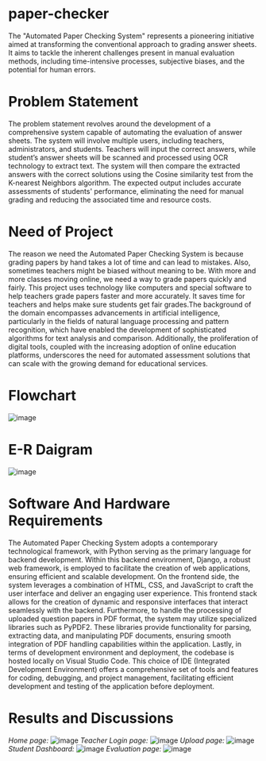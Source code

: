 # paper-checker
The "Automated Paper Checking System" represents a pioneering initiative aimed at transforming the conventional approach to grading answer sheets. It aims to tackle the inherent challenges present in manual evaluation methods, including time-intensive processes, subjective biases, and the potential for human errors.

# Problem Statement
The problem statement revolves around the development of a comprehensive system capable of 
automating the evaluation of answer sheets. The system will involve multiple users, including teachers, administrators, and students. Teachers will input the correct answers, while student’s answer sheets will be scanned and processed using OCR technology to extract text. The system will then compare the extracted answers with the correct solutions using the Cosine similarity test from the K-nearest Neighbors algorithm. The expected output includes accurate assessments of students' performance, eliminating the need for manual grading and reducing the associated time and resource costs.

# Need of Project
The reason we need the Automated Paper Checking System is because grading papers by hand takes a lot of time and can lead to mistakes. Also, sometimes teachers might be biased without meaning to be. With more and more classes moving online, we need a way to grade papers quickly and fairly. This project uses technology like computers and special software to help teachers grade papers faster and more accurately. It saves time for teachers and helps make sure students get fair grades.The background of the domain encompasses advancements in artificial intelligence, particularly in the fields of natural language processing and pattern recognition, which have enabled the development of sophisticated algorithms for text analysis and comparison. Additionally, the proliferation of digital tools, coupled with the increasing adoption of online education platforms, underscores the need for automated assessment solutions that can scale with the growing demand for educational services.

# Flowchart
![image](https://github.com/user-attachments/assets/8babbb7d-d544-4c84-bf32-f32c342ec152)

# E-R Daigram
![image](https://github.com/user-attachments/assets/30723408-26a7-4e46-93e8-f8decd2526b8)

# Software And Hardware Requirements
The Automated Paper Checking System adopts a contemporary technological framework, with Python serving as the primary language for backend development. Within this backend environment, Django, a robust web framework, is employed to facilitate the creation of web applications, ensuring efficient and scalable development. On the frontend side, the system leverages a combination of HTML, CSS, and JavaScript to craft the user interface and deliver an engaging user experience. This frontend stack allows for the creation of dynamic and responsive interfaces that interact seamlessly with the backend. Furthermore, to handle the processing of uploaded question papers in PDF format, the system may utilize specialized libraries such as PyPDF2. These libraries provide functionality for parsing, extracting data, and manipulating PDF documents, ensuring smooth integration of PDF handling capabilities within the application. Lastly, in terms of development environment and deployment, the codebase is hosted locally on Visual Studio Code. This choice of IDE (Integrated Development Environment) offers a comprehensive set of tools and features for coding, debugging, and project management, facilitating efficient development and testing of the application before deployment.

# Results and Discussions
*Home page:*
![image](https://github.com/user-attachments/assets/2aedaec7-04c5-4560-8201-f6771f846a55)
*Teacher Login page:*
![image](https://github.com/user-attachments/assets/8f0b1bf1-bf4e-49e5-91f7-327fd02f2a11)
*Upload page:*
![image](https://github.com/user-attachments/assets/1db48fc4-88e3-4793-befb-d2330bbfc278)
*Student Dashboard:*
![image](https://github.com/user-attachments/assets/3ee3573f-3b10-454b-930a-4b13fe9ff463)
*Evaluation page:*
![image](https://github.com/user-attachments/assets/8b23d8ec-1f87-42c0-8dcd-25ca7c561808)





